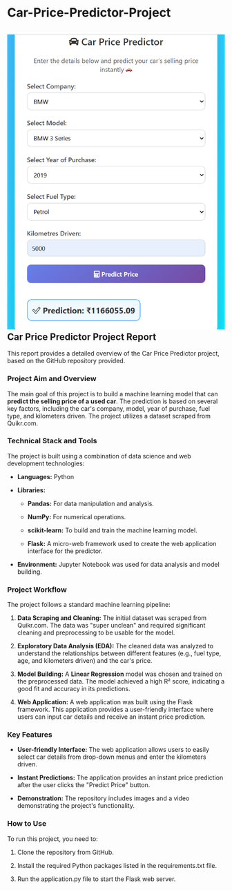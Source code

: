 # Car-Price-Predictor-Project
![image alt](https://github.com/Talha4543/Car-Price-Predictor-Project/blob/6243b41a6ee53a1437ae7299348ac75edc55ea88/1.PNG)
Car Price Predictor Project Report
----------------------------------

This report provides a detailed overview of the Car Price Predictor project, based on the GitHub repository provided.

### Project Aim and Overview

The main goal of this project is to build a machine learning model that can **predict the selling price of a used car**. The prediction is based on several key factors, including the car's company, model, year of purchase, fuel type, and kilometers driven. The project utilizes a dataset scraped from Quikr.com.

### Technical Stack and Tools

The project is built using a combination of data science and web development technologies:

*   **Languages:** Python
    
*   **Libraries:**
    
    *   **Pandas:** For data manipulation and analysis.
        
    *   **NumPy:** For numerical operations.
        
    *   **scikit-learn:** To build and train the machine learning model.
        
    *   **Flask:** A micro-web framework used to create the web application interface for the predictor.
        
*   **Environment:** Jupyter Notebook was used for data analysis and model building.
    

### Project Workflow

The project follows a standard machine learning pipeline:

1.  **Data Scraping and Cleaning:** The initial dataset was scraped from Quikr.com. The data was "super unclean" and required significant cleaning and preprocessing to be usable for the model.
    
2.  **Exploratory Data Analysis (EDA):** The cleaned data was analyzed to understand the relationships between different features (e.g., fuel type, age, and kilometers driven) and the car's price.
    
3.  **Model Building:** A **Linear Regression** model was chosen and trained on the preprocessed data. The model achieved a high R² score, indicating a good fit and accuracy in its predictions.
    
4.  **Web Application:** A web application was built using the Flask framework. This application provides a user-friendly interface where users can input car details and receive an instant price prediction.
    

### Key Features

*   **User-friendly Interface:** The web application allows users to easily select car details from drop-down menus and enter the kilometers driven.
    
*   **Instant Predictions:** The application provides an instant price prediction after the user clicks the "Predict Price" button.
    
*   **Demonstration:** The repository includes images and a video demonstrating the project's functionality.
    

### How to Use

To run this project, you need to:

1.  Clone the repository from GitHub.
    
2.  Install the required Python packages listed in the requirements.txt file.
    
3.  Run the application.py file to start the Flask web server.
